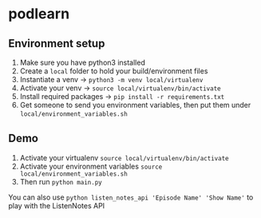 # podlearn

## Environment setup
1. Make sure you have python3 installed
2. Create a `local` folder to hold your build/environment files
3. Instantiate a venv -> `python3 -m venv local/virtualenv`
4. Activate your venv -> `source local/virtualenv/bin/activate`
5. Install required packages -> `pip install -r requirements.txt`
6. Get someone to send you environment variables, then put them under `local/environment_variables.sh`

## Demo
1. Activate your virtualenv `source local/virtualenv/bin/activate`
2. Activate your environment variables `source local/environment_variables.sh`
2. Then run `python main.py`

You can also use `python listen_notes_api 'Episode Name' 'Show Name'` to play with the ListenNotes API
